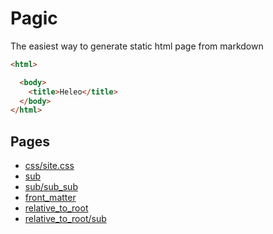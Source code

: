 # Pagic

The easiest way to generate static html page from markdown

```html
<html>

  <body>
    <title>Heleo</title>
  </body>
</html>
```

## Pages

- [css/site.css](css/site.css)
- [sub](sub)
- [sub/sub_sub](sub/sub_sub)
- [front_matter](front_matter)
- [relative_to_root](relative_to_root)
- [relative_to_root/sub](relative_to_root/sub)

